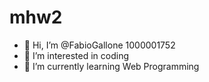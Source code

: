 # mhw2
- 👋 Hi, I’m @FabioGallone 1000001752
- 👀 I’m interested in coding
- 🌱 I’m currently learning Web Programming
